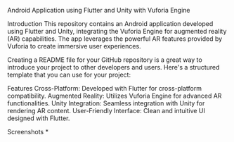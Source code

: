 Android Application using Flutter and Unity with Vuforia Engine

Introduction
This repository contains an Android application developed using Flutter and Unity, integrating the Vuforia Engine for augmented reality (AR) capabilities. The app leverages the powerful AR features provided by Vuforia to create immersive user experiences.


Creating a README file for your GitHub repository is a great way to introduce your project to other developers and users. Here's a structured template that you can use for your project:

Features
Cross-Platform: Developed with Flutter for cross-platform compatibility.
Augmented Reality: Utilizes Vuforia Engine for advanced AR functionalities.
Unity Integration: Seamless integration with Unity for rendering AR content.
User-Friendly Interface: Clean and intuitive UI designed with Flutter.

Screenshots
*
